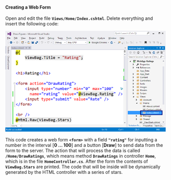 #### Creating a Web Form

Open and edit the file **`Views/Home/Index.cshtml`**. Delete everything and insert the following code:

![](/assets/chapter-6-images/11.Ratings-04.png)

This code creates a web form **`<form>`** with a field **`"rating"`** for inputting a number in the interval [**0 … 100**] and a button [**Draw**] to send data from the form to the server. The action that will process the data is called **`/Home/DrawRatings`**, which means method **`DrawRatings`** in controller **`Home`**, which is in the file **`HomeController.cs`**. After the form the contents of **`ViewBag.Stars`** are printed. The code that will be inside will be dynamically generated by the HTML controller with a series of stars.
